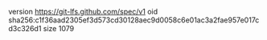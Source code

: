 version https://git-lfs.github.com/spec/v1
oid sha256:c1f36aad2305ef3d573cd30128aec9d0058c6e01ac3a2fae957e017cd3c326d1
size 1079
